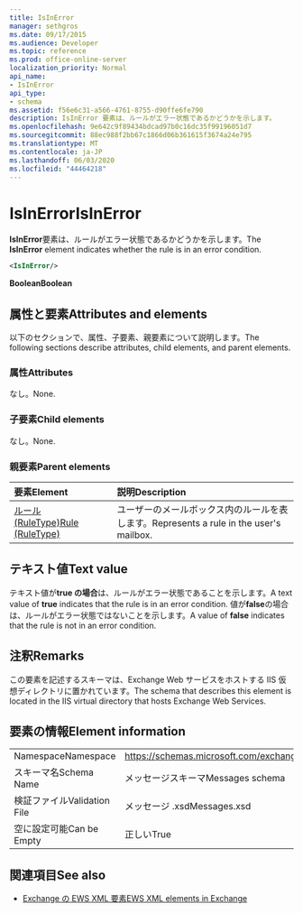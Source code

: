 ```yaml
---
title: IsInError
manager: sethgros
ms.date: 09/17/2015
ms.audience: Developer
ms.topic: reference
ms.prod: office-online-server
localization_priority: Normal
api_name:
- IsInError
api_type:
- schema
ms.assetid: f56e6c31-a566-4761-8755-d90ffe6fe790
description: IsInError 要素は、ルールがエラー状態であるかどうかを示します。
ms.openlocfilehash: 9e642c9f89434bdcad97b0c16dc35f99196051d7
ms.sourcegitcommit: 88ec988f2bb67c1866d06b361615f3674a24e795
ms.translationtype: MT
ms.contentlocale: ja-JP
ms.lasthandoff: 06/03/2020
ms.locfileid: "44464218"
---
```

# <a name="isinerror"></a><span data-ttu-id="6b5c5-103">IsInError</span><span class="sxs-lookup"><span data-stu-id="6b5c5-103">IsInError</span></span>

<span data-ttu-id="6b5c5-104">**IsInError**要素は、ルールがエラー状態であるかどうかを示します。</span><span class="sxs-lookup"><span data-stu-id="6b5c5-104">The **IsInError** element indicates whether the rule is in an error condition.</span></span> 
  
```XML
<IsInError/>
```

 <span data-ttu-id="6b5c5-105">**Boolean**</span><span class="sxs-lookup"><span data-stu-id="6b5c5-105">**Boolean**</span></span>
## <a name="attributes-and-elements"></a><span data-ttu-id="6b5c5-106">属性と要素</span><span class="sxs-lookup"><span data-stu-id="6b5c5-106">Attributes and elements</span></span>

<span data-ttu-id="6b5c5-107">以下のセクションで、属性、子要素、親要素について説明します。</span><span class="sxs-lookup"><span data-stu-id="6b5c5-107">The following sections describe attributes, child elements, and parent elements.</span></span>
  
### <a name="attributes"></a><span data-ttu-id="6b5c5-108">属性</span><span class="sxs-lookup"><span data-stu-id="6b5c5-108">Attributes</span></span>

<span data-ttu-id="6b5c5-109">なし。</span><span class="sxs-lookup"><span data-stu-id="6b5c5-109">None.</span></span>
  
### <a name="child-elements"></a><span data-ttu-id="6b5c5-110">子要素</span><span class="sxs-lookup"><span data-stu-id="6b5c5-110">Child elements</span></span>

<span data-ttu-id="6b5c5-111">なし。</span><span class="sxs-lookup"><span data-stu-id="6b5c5-111">None.</span></span>
  
### <a name="parent-elements"></a><span data-ttu-id="6b5c5-112">親要素</span><span class="sxs-lookup"><span data-stu-id="6b5c5-112">Parent elements</span></span>

|<span data-ttu-id="6b5c5-113">**要素**</span><span class="sxs-lookup"><span data-stu-id="6b5c5-113">**Element**</span></span>|<span data-ttu-id="6b5c5-114">**説明**</span><span class="sxs-lookup"><span data-stu-id="6b5c5-114">**Description**</span></span>|
|:-----|:-----|
|[<span data-ttu-id="6b5c5-115">ルール (RuleType)</span><span class="sxs-lookup"><span data-stu-id="6b5c5-115">Rule (RuleType)</span></span>](rule-ruletype.md) <br/> |<span data-ttu-id="6b5c5-116">ユーザーのメールボックス内のルールを表します。</span><span class="sxs-lookup"><span data-stu-id="6b5c5-116">Represents a rule in the user's mailbox.</span></span>  <br/> |
   
## <a name="text-value"></a><span data-ttu-id="6b5c5-117">テキスト値</span><span class="sxs-lookup"><span data-stu-id="6b5c5-117">Text value</span></span>

<span data-ttu-id="6b5c5-118">テキスト値が**true の場合**は、ルールがエラー状態であることを示します。</span><span class="sxs-lookup"><span data-stu-id="6b5c5-118">A text value of **true** indicates that the rule is in an error condition.</span></span> <span data-ttu-id="6b5c5-119">値が**false**の場合は、ルールがエラー状態ではないことを示します。</span><span class="sxs-lookup"><span data-stu-id="6b5c5-119">A value of **false** indicates that the rule is not in an error condition.</span></span> 
  
## <a name="remarks"></a><span data-ttu-id="6b5c5-120">注釈</span><span class="sxs-lookup"><span data-stu-id="6b5c5-120">Remarks</span></span>

<span data-ttu-id="6b5c5-121">この要素を記述するスキーマは、Exchange Web サービスをホストする IIS 仮想ディレクトリに置かれています。</span><span class="sxs-lookup"><span data-stu-id="6b5c5-121">The schema that describes this element is located in the IIS virtual directory that hosts Exchange Web Services.</span></span>
  
## <a name="element-information"></a><span data-ttu-id="6b5c5-122">要素の情報</span><span class="sxs-lookup"><span data-stu-id="6b5c5-122">Element information</span></span>

|||
|:-----|:-----|
|<span data-ttu-id="6b5c5-123">Namespace</span><span class="sxs-lookup"><span data-stu-id="6b5c5-123">Namespace</span></span>  <br/> |https://schemas.microsoft.com/exchange/services/2006/messages  <br/> |
|<span data-ttu-id="6b5c5-124">スキーマ名</span><span class="sxs-lookup"><span data-stu-id="6b5c5-124">Schema Name</span></span>  <br/> |<span data-ttu-id="6b5c5-125">メッセージスキーマ</span><span class="sxs-lookup"><span data-stu-id="6b5c5-125">Messages schema</span></span>  <br/> |
|<span data-ttu-id="6b5c5-126">検証ファイル</span><span class="sxs-lookup"><span data-stu-id="6b5c5-126">Validation File</span></span>  <br/> |<span data-ttu-id="6b5c5-127">メッセージ .xsd</span><span class="sxs-lookup"><span data-stu-id="6b5c5-127">Messages.xsd</span></span>  <br/> |
|<span data-ttu-id="6b5c5-128">空に設定可能</span><span class="sxs-lookup"><span data-stu-id="6b5c5-128">Can be Empty</span></span>  <br/> |<span data-ttu-id="6b5c5-129">正しい</span><span class="sxs-lookup"><span data-stu-id="6b5c5-129">True</span></span>  <br/> |
   
## <a name="see-also"></a><span data-ttu-id="6b5c5-130">関連項目</span><span class="sxs-lookup"><span data-stu-id="6b5c5-130">See also</span></span>



- [<span data-ttu-id="6b5c5-131">Exchange の EWS XML 要素</span><span class="sxs-lookup"><span data-stu-id="6b5c5-131">EWS XML elements in Exchange</span></span>](ews-xml-elements-in-exchange.md)

